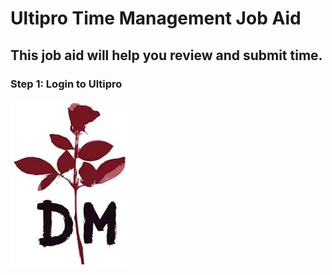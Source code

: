 # Ultipro Time Management Job Aid
## This job aid will help you review and submit time.
### Step 1:  Login to Ultipro
![](/dm_flower.jpeg)